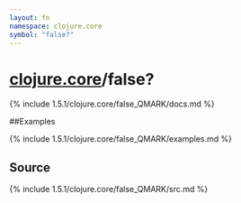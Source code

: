 ```yaml
---
layout: fn
namespace: clojure.core
symbol: "false?"
---
```


# [clojure.core](../)/false?

{% include 1.5.1/clojure.core/false_QMARK/docs.md %}

##Examples

{% include 1.5.1/clojure.core/false_QMARK/examples.md %}
## Source
{% include 1.5.1/clojure.core/false_QMARK/src.md %}

